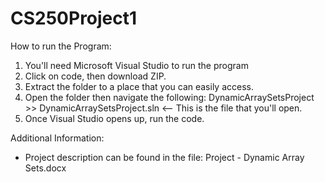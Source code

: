 # CS250Project1
How to run the Program:
  1. You'll need Microsoft Visual Studio to run the program
  2. Click on code, then download ZIP.
  3. Extract the folder to a place that you can easily access.
  4. Open the folder then navigate the following: DynamicArraySetsProject >> DynamicArraySetsProject.sln <-- This is the file that you'll open.
  5. Once Visual Studio opens up, run the code.

Additional Information:
  * Project description can be found in the file: Project - Dynamic Array Sets.docx
